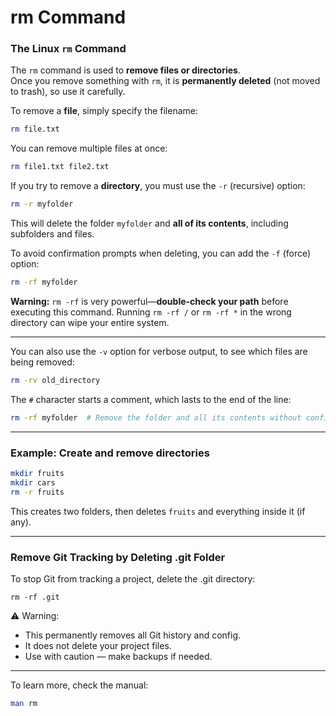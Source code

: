 # rm Command


### The Linux `rm` Command

The `rm` command is used to **remove files or directories**.  
Once you remove something with `rm`, it is **permanently deleted** (not moved to trash), so use it carefully.

To remove a **file**, simply specify the filename:

```bash
rm file.txt
````

You can remove multiple files at once:

```bash
rm file1.txt file2.txt
```

If you try to remove a **directory**, you must use the `-r` (recursive) option:

```bash
rm -r myfolder
```

This will delete the folder `myfolder` and **all of its contents**, including subfolders and files.

To avoid confirmation prompts when deleting, you can add the `-f` (force) option:

```bash
rm -rf myfolder
```

**Warning:**
`rm -rf` is very powerful—**double-check your path** before executing this command.
Running `rm -rf /` or `rm -rf *` in the wrong directory can wipe your entire system.

---

You can also use the `-v` option for verbose output, to see which files are being removed:

```bash
rm -rv old_directory
```

The `#` character starts a comment, which lasts to the end of the line:

```bash
rm -rf myfolder  # Remove the folder and all its contents without confirmation
```

---

### Example: Create and remove directories

```bash
mkdir fruits
mkdir cars
rm -r fruits
```

This creates two folders, then deletes `fruits` and everything inside it (if any).

---
### Remove Git Tracking by Deleting .git Folder
To stop Git from tracking a project, delete the .git directory:

```
rm -rf .git
```
⚠️ Warning:
- This permanently removes all Git history and config.
- It does not delete your project files.
- Use with caution — make backups if needed.
---
To learn more, check the manual:

```bash
man rm
```

